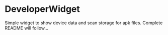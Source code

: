 # DeveloperWidget
Simple widget to show device data and scan storage for apk files. Complete README will follow...
